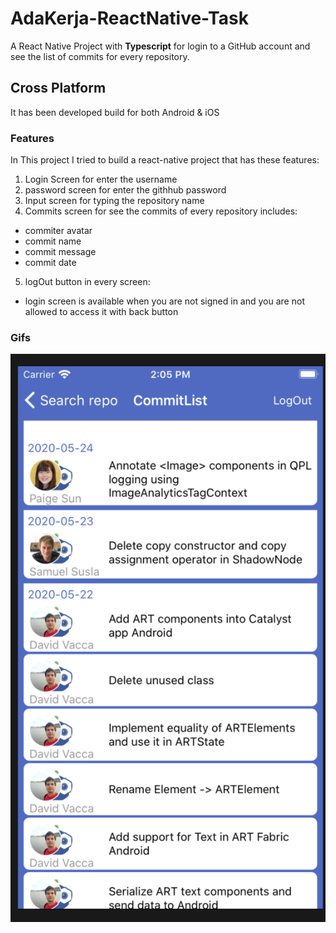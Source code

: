 # AdaKerja-ReactNative-Task
A React Native Project with **Typescript** for login to a GitHub account and see the list of commits for every repository.

## Cross Platform
It has been developed build for both Android & iOS

### Features
In This project I tried to build a react-native project that has these features:

1. Login Screen for enter the username
2. password screen for enter the githhub password
3. Input screen for typing the repository name
4. Commits screen for see the commits of every repository includes:
 - commiter avatar
 - commit name
 - commit message
 - commit date
5. logOut button in every screen:
 - login screen is available when you are not signed in and you are not allowed to access it with back button
 
### Gifs


![Image of Yaktocat](https://github.com/aligol20/AdaKerja-ReactNative-Task/blob/master/Screen%20Shot%202020-05-26%20at%202.05.21%20PM.png)
 


